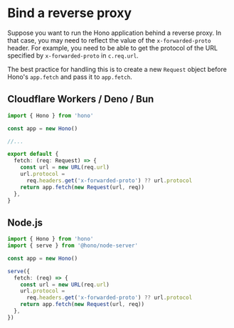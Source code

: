 # Bind a reverse proxy

Suppose you want to run the Hono application behind a reverse proxy. In that case, you may need to reflect the value of the `x-forwarded-proto` header. For example, you need to be able to get the protocol of the URL specified by `x-forwarded-proto` in `c.req.url`.

The best practice for handling this is to create a new `Request` object before Hono's `app.fetch` and pass it to `app.fetch`.

## Cloudflare Workers / Deno / Bun

```ts
import { Hono } from 'hono'

const app = new Hono()

//...

export default {
  fetch: (req: Request) => {
    const url = new URL(req.url)
    url.protocol =
      req.headers.get('x-forwarded-proto') ?? url.protocol
    return app.fetch(new Request(url, req))
  },
}
```

## Node.js

```ts
import { Hono } from 'hono'
import { serve } from '@hono/node-server'

const app = new Hono()

serve({
  fetch: (req) => {
    const url = new URL(req.url)
    url.protocol =
      req.headers.get('x-forwarded-proto') ?? url.protocol
    return app.fetch(new Request(url, req))
  },
})
```
